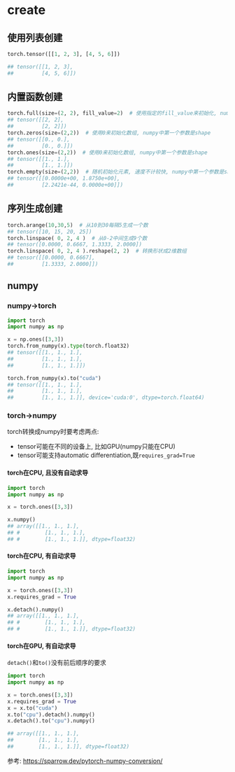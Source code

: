 # create



## 使用列表创建
```python
torch.tensor([[1, 2, 3], [4, 5, 6]])

## tensor([[1, 2, 3],
##         [4, 5, 6]])
```

## 内置函数创建

```python
torch.full(size=(2, 2), fill_value=2)  # 使用指定的fill_value来初始化, numpy中第一个参数是shape
## tensor([[2, 2],
##         [2, 2]])
torch.zeros(size=(2,2))  # 使用0来初始化数组, numpy中第一个参数是shape
## tensor([[0., 0.],
##         [0., 0.]])
torch.ones(size=(2,2))  # 使用0来初始化数组, numpy中第一个参数是shape
## tensor([[1., 1.],
##         [1., 1.]])
torch.empty(size=(2,2))  # 随机初始化元素, 速度不计较快, numpy中第一个参数是shape
## tensor([[0.0000e+00, 1.8750e+00],
##         [2.2421e-44, 0.0000e+00]])
```


## 序列生成创建

```python
torch.arange(10,30,5)  # 从10到30每隔5生成一个数
## tensor([10, 15, 20, 25])
torch.linspace( 0, 2, 4 )  # 从0-2中间生成9个数
## tensor([0.0000, 0.6667, 1.3333, 2.0000])
torch.linspace( 0, 2, 4 ).reshape(2, 2)  # 转换形状成2维数组
## tensor([[0.0000, 0.6667],
##         [1.3333, 2.0000]])
```


## numpy
### numpy->torch
```python
import torch
import numpy as np

x = np.ones([3,3])
torch.from_numpy(x).type(torch.float32)
## tensor([[1., 1., 1.],
##         [1., 1., 1.],
##         [1., 1., 1.]])

torch.from_numpy(x).to("cuda")
## tensor([[1., 1., 1.],
##         [1., 1., 1.],
##         [1., 1., 1.]], device='cuda:0', dtype=torch.float64)
```


### torch->numpy
torch转换成numpy时要考虑两点:
- tensor可能在不同的设备上, 比如GPU(numpy只能在CPU)
- tensor可能支持automatic differentiation,既`requires_grad=True`

#### torch在CPU, 且没有自动求导
```python
import torch
import numpy as np

x = torch.ones([3,3])

x.numpy()
## array([[1., 1., 1.],
## #        [1., 1., 1.],
## #        [1., 1., 1.]], dtype=float32)
```

#### torch在CPU, 有自动求导

```python
import torch
import numpy as np

x = torch.ones([3,3])
x.requires_grad = True

x.detach().numpy()
## array([[1., 1., 1.],
## #        [1., 1., 1.],
## #        [1., 1., 1.]], dtype=float32)
```

#### torch在GPU, 有自动求导
`detach()`和`to()`没有前后顺序的要求
```python
import torch
import numpy as np

x = torch.ones([3,3])
x.requires_grad = True
x = x.to("cuda")
x.to("cpu").detach().numpy()
x.detach().to("cpu").numpy()

## array([[1., 1., 1.],
##        [1., 1., 1.],
##        [1., 1., 1.]], dtype=float32)

```
参考:
https://sparrow.dev/pytorch-numpy-conversion/